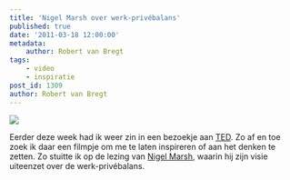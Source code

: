 ```yaml
---
title: 'Nigel Marsh over werk-privébalans'
published: true
date: '2011-03-18 12:00:00'
metadata:
    author: Robert van Bregt
tags:
    - video
    - inspiratie
post_id: 1309
author: Robert van Bregt
---
```


![](https://www.youtube.com/watch?v=jdpIKXLLYYM)

Eerder deze week had ik weer zin in een bezoekje aan [TED](http://ted.com). Zo af en toe zoek ik daar een filmpje om me te laten inspireren of aan het denken te zetten. Zo stuitte ik op de lezing van [Nigel Marsh](https://nigelmarsh.com/), waarin hij zijn visie uiteenzet over de werk-privébalans.